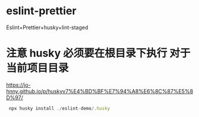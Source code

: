 # eslint-prettier

Eslint+Prettier+husky+lint-staged

# 注意 husky 必须要在根目录下执行 对于当前项目目录

https://jo-hnny.github.io/p/huskyv7%E4%BD%BF%E7%94%A8%E6%8C%87%E5%8D%97/

```js
 npx husky install ./eslint-demo/.husky
```
